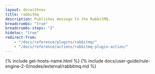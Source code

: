 ```yaml
---
layout: docwithnav
title: rabbitmq
description: Publishes message to the RabbitMQ.
breadcrumbs: "true"
breadcrumbs-steps: "2"
hidetoc: "true"
redirect-from:
    - "/docs/reference/plugins/rabbitmq/"
    - "/docs/reference/actions/rabbitmq-plugin-action/"
---
```


{% include get-hosts-name.html %}
{% include docs/user-guide/rule-engine-2-0/nodes/external/rabbitmq.md %}
